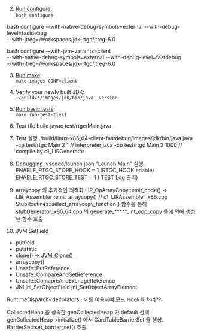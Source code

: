 

 2. [Run configure](#running-configure): \
    `bash configure`

bash configure --with-native-debug-symbols=external --with-debug-level=fastdebug \
  --with-jtreg=/workspaces/jdk-rtgc/jtreg-6.0

bash configure --with-jvm-variants=client \
  --with-native-debug-symbols=external --with-debug-level=fastdebug \
  --with-jtreg=/workspaces/jdk-rtgc/jtreg-6.0

 3. [Run make](#running-make): \
    `make images CONF=client`

 4. Verify your newly built JDK: \
    `./build/*/images/jdk/bin/java -version`

 5. [Run basic tests](##running-tests): \
    `make run-test-tier1`


6. Test file build
   javac test/rtgc/Main.java

7. Test 실행
   ./build/linux-x86_64-client-fastdebug/images/jdk/bin/java
   java -cp test/rtgc Main 2 1 // interpreter 
   java -cp test/rtgc Main 2 1000 // compile by c1_LIRGenerator 

8. Debugging 
  .vscode/launch.json "Launch Main" 실행.
  ENABLE_RTGC_STORE_HOOK = 1 (RTGC_HOOK enable)
  ENABLE_RTGC_STORE_TEST = 1 ( TEST Log 출력)


9. arraycopy 의 추가적인 최적화
LIR_OpArrayCopy::emit_code() 
   -> LIR_Assembler::emit_arraycopy() // c1_LIRAssembler_x86.cpp 
      StubRoutines::select_arraycopy_function() 함수를 통해
         stubGenerator_x86_64.cpp 의
            generate_*****_int_oop_copy 등에 의해 생성된 함수 호출


10. JVM SetField
- putfield
- putstatic
- clone() -> JVM_Clone()
- arraycopy()
- Unsafe::PutReference
- Unsafe::CompareAndSetReference
- Unsafe::ComapreAndExchageReference
- JNI jni_SetObjectField jni_SetObjectArrayElement


RuntimeDispatch<decorators,..> 를 이용하여 모드 Hook을 처리??

CollectedHeap 을 상속한 genCollectedHeap 가 default 선택
genCollectedHeap->initialize() 에서 CardTableBarrierSet 을 생성.
   BarrierSet::set_barrier_set() 호출.